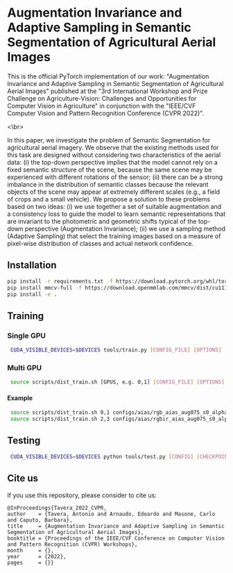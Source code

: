 # Augmentation Invariance and Adaptive Sampling in Semantic Segmentation of Agricultural Aerial Images

This is the official PyTorch implementation of our work: "Augmentation Invariance and Adaptive Sampling in Semantic 
Segmentation of Agricultural Aerial Images" published at the "3rd International Workshop and Prize Challenge on
Agriculture-Vision: Challenges and Opportunities for Computer Vision in Agriculture" in conjunction with the "IEEE/CVF 
Computer Vision and Pattern Recognition Conference (CVPR 2022)".

<\br>

In this paper, we investigate the problem of Semantic Segmentation for agricultural aerial imagery. We observe that 
the existing methods used for this task are designed without considering two characteristics of  the aerial data: (i) 
the top-down perspective implies 
that the model cannot rely on a fixed semantic structure of the scene, because the same scene may be experienced with 
different rotations of the sensor; (ii) there can be a strong  imbalance in the distribution of semantic classes because 
the relevant objects of the scene may appear at extremely different scales (e.g., a field of crops and a small vehicle).
We propose a solution to these problems based on two ideas: (i) we use together a set of suitable augmentation and a 
consistency loss to guide the model to learn semantic representations that are invariant to the photometric and geometric 
shifts typical of the top-down perspective (Augmentation Invariance); (ii) we use a sampling method (Adaptive Sampling)
that select the training images based on a measure of pixel-wise distribution of classes and actual network confidence. 

## Installation

```bash
pip install -r requirements.txt -f https://download.pytorch.org/whl/torch_stable.html
pip install mmcv-full -f https://download.openmmlab.com/mmcv/dist/cu111/torch1.9/index.html
pip install -e .
```

## Training

### Single GPU
```bash
 CUDA_VISIBLE_DEVICES=$DEVICES tools/train.py [CONFIG_FILE] [OPTIONS]
```

### Multi GPU
```bash
 source scripts/dist_train.sh [GPUS, e.g. 0,1] [CONFIG_FILE] [OPTIONS]
```
#### Example
```bash
 source scripts/dist_train.sh 0,1 configs/aias/rgb_aias_aug075_s0_alpha0968_gamma4.py
 source scripts/dist_train.sh 2,3 configs/aias/rgbir_aias_aug075_s0_alpha0968_gamma4.py
```


## Testing
```bash
 CUDA_VISIBLE_DEVICES=$DEVICES python tools/test.py [CONFIG] [CHECKPOINT] --eval mIoU
```


## Cite us
If you use this repository, please consider to cite us:

    @InProceedings{Tavera_2022_CVPR,
    author    = {Tavera, Antonio and Arnaudo, Edoardo and Masone, Carlo and Caputo, Barbara},
    title     = {Augmentation Invariance and Adaptive Sampling in Semantic Segmentation of Agricultural Aerial Images},
    booktitle = {Proceedings of the IEEE/CVF Conference on Computer Vision and Pattern Recognition (CVPR) Workshops},
    month     = {},
    year      = {2022},
    pages     = {}}
